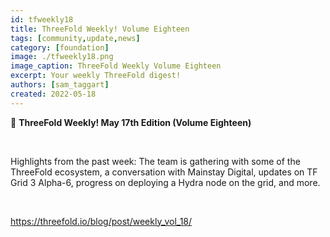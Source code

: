 ```yaml
---
id: tfweekly18
title: ThreeFold Weekly! Volume Eighteen
tags: [community,update,news]
category: [foundation]
image: ./tfweekly18.png
image_caption: ThreeFold Weekly Volume Eighteen
excerpt: Your weekly ThreeFold digest!
authors: [sam_taggart]
created: 2022-05-18
---
```


📰 **ThreeFold Weekly! May 17th Edition (Volume Eighteen)**

<br/>

Highlights from the past week: The team is gathering with some of the ThreeFold ecosystem, a conversation with Mainstay Digital, updates on TF Grid 3 Alpha-6, progress on deploying a Hydra node on the grid, and more.

<br/>

https://threefold.io/blog/post/weekly_vol_18/